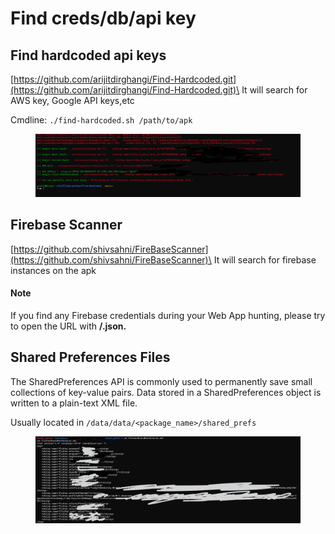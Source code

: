 # Find creds/db/api key

## Find hardcoded api keys

[https://github.com/arijitdirghangi/Find-Hardcoded.git](https://github.com/arijitdirghangi/Find-Hardcoded.git)\
It will search for AWS key, Google API keys,etc

Cmdline: `./find-hardcoded.sh /path/to/apk`

<figure><img src="../../.gitbook/assets/image (95).png" alt=""><figcaption></figcaption></figure>

## Firebase Scanner

[https://github.com/shivsahni/FireBaseScanner](https://github.com/shivsahni/FireBaseScanner)\
It will search for firebase instances on the apk

#### Note

If you find any Firebase credentials during your Web App hunting, please try to open the URL with **/.json.**

## Shared Preferences Files

The SharedPreferences API is commonly used to permanently save small collections of key-value pairs. Data stored in a SharedPreferences object is written to a plain-text XML file.

Usually located in `/data/data/<package_name>/shared_prefs`

<figure><img src="../../.gitbook/assets/image (2) (1) (1).png" alt=""><figcaption></figcaption></figure>
